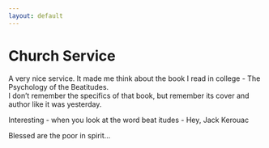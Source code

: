 ```yaml
---
layout: default
---
```


# Church Service

A very nice service.  It made me think about the book I read in college - The Psychology of the Beatitudes.  
I don’t remember the specifics of that book, but remember its cover and author like it was yesterday.

Interesting - when you look at the word beat itudes - Hey, Jack Kerouac  

Blessed are the poor in spirit…
